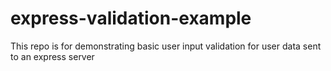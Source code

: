 # express-validation-example
This repo is for demonstrating basic user input validation for user data sent to an express server
